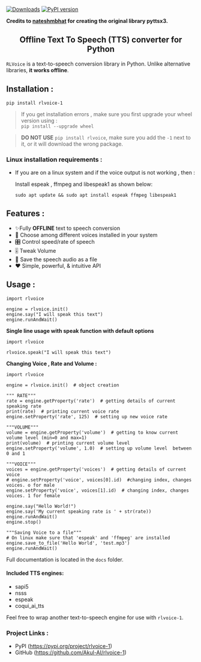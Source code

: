 [![Downloads](https://static.pepy.tech/badge/rlvoice-1)](https://pepy.tech/project/rlvoice-1) [![PyPI version](https://badge.fury.io/py/rlvoice-1.svg)](https://badge.fury.io/py/rlvoice-1)

<b>Credits to <a href="github.com/nateshmbhat">nateshmbhat</a> for creating the original library pyttsx3.</b>

<h2 align="center">Offline Text To Speech (TTS) converter for Python </h2>

`RLVoice` is a text-to-speech conversion library in Python. Unlike alternative libraries, **it works offline**.

## Installation :


	pip install rlvoice-1

> If you get installation errors , make sure you first upgrade your wheel version using :  
`pip install --upgrade wheel`

> **DO NOT USE** `pip install rlvoice`, make sure you add the `-1` next to it, or it will download the wrong package.

### Linux installation requirements : 

+ If you are on a linux system and if the voice output is not working , then  : 

	Install espeak , ffmpeg and libespeak1 as shown below: 

	```
	sudo apt update && sudo apt install espeak ffmpeg libespeak1
	```


## Features : 

- ✨Fully **OFFLINE** text to speech conversion
- 🎈 Choose among different voices installed in your system
- 🎛 Control speed/rate of speech
- 🎚 Tweak Volume
- 📀 Save the speech audio as a file
- ❤️ Simple, powerful, & intuitive API


## Usage :

```python3
import rlvoice

engine = rlvoice.init()
engine.say("I will speak this text")
engine.runAndWait()
```

**Single line usage with speak function with default options**

```python3
import rlvoice

rlvoice.speak("I will speak this text")
```

	
**Changing Voice , Rate and Volume :**

```python3
import rlvoice

engine = rlvoice.init()  # object creation

""" RATE"""
rate = engine.getProperty('rate')  # getting details of current speaking rate
print(rate)  # printing current voice rate
engine.setProperty('rate', 125)  # setting up new voice rate

"""VOLUME"""
volume = engine.getProperty('volume')  # getting to know current volume level (min=0 and max=1)
print(volume)  # printing current volume level
engine.setProperty('volume', 1.0)  # setting up volume level  between 0 and 1

"""VOICE"""
voices = engine.getProperty('voices')  # getting details of current voice
# engine.setProperty('voice', voices[0].id)  #changing index, changes voices. o for male
engine.setProperty('voice', voices[1].id)  # changing index, changes voices. 1 for female

engine.say("Hello World!")
engine.say('My current speaking rate is ' + str(rate))
engine.runAndWait()
engine.stop()

"""Saving Voice to a file"""
# On linux make sure that 'espeak' and 'ffmpeg' are installed
engine.save_to_file('Hello World', 'test.mp3')
engine.runAndWait()

```


Full documentation is located in the ```docs``` folder.


#### Included TTS engines:

* sapi5
* nsss
* espeak
* coqui_ai_tts

Feel free to wrap another text-to-speech engine for use with ``rlvoice-1``.

### Project Links :

* PyPI (https://pypi.org/project/rlvoice-1)
* GitHub (https://github.com/Akul-AI/rlvoice-1)
